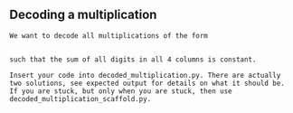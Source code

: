 ## Decoding a multiplication

    We want to decode all multiplications of the form


    such that the sum of all digits in all 4 columns is constant.

    Insert your code into decoded_multiplication.py. There are actually two solutions, see expected output for details on what it should be. If you are stuck, but only when you are stuck, then use decoded_multiplication_scaffold.py.